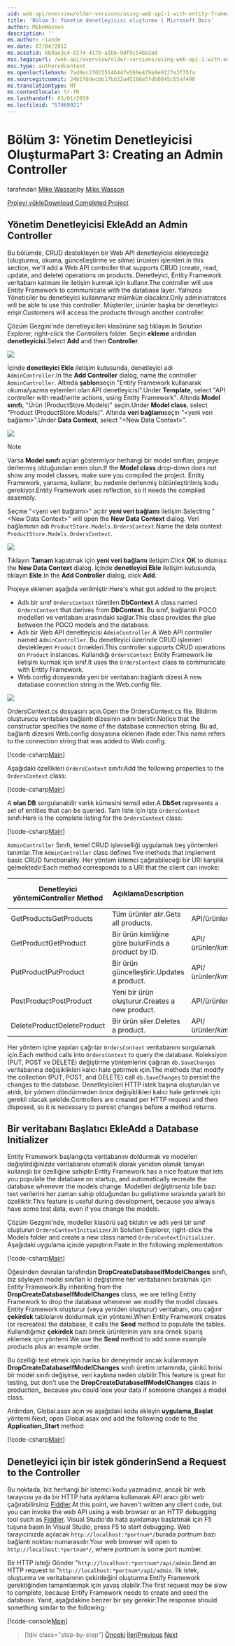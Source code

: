 ```yaml
---
uid: web-api/overview/older-versions/using-web-api-1-with-entity-framework-5/using-web-api-with-entity-framework-part-3
title: 'Bölüm 3: Yönetim denetleyicisi oluşturma | Microsoft Docs'
author: MikeWasson
description: ''
ms.author: riande
ms.date: 07/04/2012
ms.assetid: 6b9ae3c4-0274-4170-a1bb-9df9c546b2a9
msc.legacyurl: /web-api/overview/older-versions/using-web-api-1-with-entity-framework-5/using-web-api-with-entity-framework-part-3
msc.type: authoredcontent
ms.openlocfilehash: 7ad0ec27021514b447e569e479a9e9127e3f75fa
ms.sourcegitcommit: 24b1f6decbb17bb22a45166e5fdb0845c65af498
ms.translationtype: MT
ms.contentlocale: tr-TR
ms.lasthandoff: 03/01/2019
ms.locfileid: "57069921"
---
```

<a name="part-3-creating-an-admin-controller"></a><span data-ttu-id="d1d53-102">Bölüm 3: Yönetim Denetleyicisi Oluşturma</span><span class="sxs-lookup"><span data-stu-id="d1d53-102">Part 3: Creating an Admin Controller</span></span>
====================
<span data-ttu-id="d1d53-103">tarafından [Mike Wasson](https://github.com/MikeWasson)</span><span class="sxs-lookup"><span data-stu-id="d1d53-103">by [Mike Wasson](https://github.com/MikeWasson)</span></span>

[<span data-ttu-id="d1d53-104">Projeyi yükle</span><span class="sxs-lookup"><span data-stu-id="d1d53-104">Download Completed Project</span></span>](http://code.msdn.microsoft.com/ASP-NET-Web-API-with-afa30545)

## <a name="add-an-admin-controller"></a><span data-ttu-id="d1d53-105">Yönetim Denetleyicisi Ekle</span><span class="sxs-lookup"><span data-stu-id="d1d53-105">Add an Admin Controller</span></span>

<span data-ttu-id="d1d53-106">Bu bölümde, CRUD destekleyen bir Web API denetleyicisi ekleyeceğiz (oluşturma, okuma, güncelleştirme ve silme) ürünleri işlemleri.</span><span class="sxs-lookup"><span data-stu-id="d1d53-106">In this section, we'll add a Web API controller that supports CRUD (create, read, update, and delete) operations on products.</span></span> <span data-ttu-id="d1d53-107">Denetleyici, Entity Framework veritabanı katmanı ile iletişim kurmak için kullanır.</span><span class="sxs-lookup"><span data-stu-id="d1d53-107">The controller will use Entity Framework to communicate with the database layer.</span></span> <span data-ttu-id="d1d53-108">Yalnızca Yöneticiler bu denetleyici kullanmanız mümkün olacaktır.</span><span class="sxs-lookup"><span data-stu-id="d1d53-108">Only administrators will be able to use this controller.</span></span> <span data-ttu-id="d1d53-109">Müşteriler, ürünler başka bir denetleyici erişir.</span><span class="sxs-lookup"><span data-stu-id="d1d53-109">Customers will access the products through another controller.</span></span>

<span data-ttu-id="d1d53-110">Çözüm Gezgini'nde denetleyicileri klasörüne sağ tıklayın.</span><span class="sxs-lookup"><span data-stu-id="d1d53-110">In Solution Explorer, right-click the Controllers folder.</span></span> <span data-ttu-id="d1d53-111">Seçin **ekleme** ardından **denetleyicisi**.</span><span class="sxs-lookup"><span data-stu-id="d1d53-111">Select **Add** and then **Controller**.</span></span>

![](using-web-api-with-entity-framework-part-3/_static/image1.png)

<span data-ttu-id="d1d53-112">İçinde **denetleyici Ekle** iletişim kutusunda, denetleyici adı `AdminController`.</span><span class="sxs-lookup"><span data-stu-id="d1d53-112">In the **Add Controller** dialog, name the controller `AdminController`.</span></span> <span data-ttu-id="d1d53-113">Altında **şablon**seçin &quot;Entity Framework kullanarak okuma/yazma eylemleri olan API denetleyicisi&quot;.</span><span class="sxs-lookup"><span data-stu-id="d1d53-113">Under **Template**, select &quot;API controller with read/write actions, using Entity Framework&quot;.</span></span> <span data-ttu-id="d1d53-114">Altında **Model sınıfı**, "Ürün (ProductStore.Models)" seçin.</span><span class="sxs-lookup"><span data-stu-id="d1d53-114">Under **Model class**, select "Product (ProductStore.Models)".</span></span> <span data-ttu-id="d1d53-115">Altında **veri bağlamı**seçin "&lt;yeni veri bağlamı&gt;".</span><span class="sxs-lookup"><span data-stu-id="d1d53-115">Under **Data Context**, select "&lt;New Data Context&gt;".</span></span>

![](using-web-api-with-entity-framework-part-3/_static/image2.png)

> [!NOTE]
> <span data-ttu-id="d1d53-116">Varsa **Model sınıfı** açılan göstermiyor herhangi bir model sınıfları, projeye derlenmiş olduğundan emin olun.</span><span class="sxs-lookup"><span data-stu-id="d1d53-116">If the **Model class** drop-down does not show any model classes, make sure you compiled the project.</span></span> <span data-ttu-id="d1d53-117">Entity Framework, yansıma, kullanır, bu nedenle derlenmiş bütünleştirilmiş kodu gerekiyor.</span><span class="sxs-lookup"><span data-stu-id="d1d53-117">Entity Framework uses reflection, so it needs the compiled assembly.</span></span>


<span data-ttu-id="d1d53-118">Seçme "&lt;yeni veri bağlamı&gt;" açılır **yeni veri bağlamı** iletişim.</span><span class="sxs-lookup"><span data-stu-id="d1d53-118">Selecting "&lt;New Data Context&gt;" will open the **New Data Context** dialog.</span></span> <span data-ttu-id="d1d53-119">Veri bağlamının adı `ProductStore.Models.OrdersContext`.</span><span class="sxs-lookup"><span data-stu-id="d1d53-119">Name the data context `ProductStore.Models.OrdersContext`.</span></span>

![](using-web-api-with-entity-framework-part-3/_static/image3.png)

<span data-ttu-id="d1d53-120">Tıklayın **Tamam** kapatmak için **yeni veri bağlamı** iletişim.</span><span class="sxs-lookup"><span data-stu-id="d1d53-120">Click **OK** to dismiss the **New Data Context** dialog.</span></span> <span data-ttu-id="d1d53-121">İçinde **denetleyici Ekle** iletişim kutusunda, tıklayın **Ekle**.</span><span class="sxs-lookup"><span data-stu-id="d1d53-121">In the **Add Controller** dialog, click **Add**.</span></span>

<span data-ttu-id="d1d53-122">Projeye eklenen aşağıda verilmiştir:</span><span class="sxs-lookup"><span data-stu-id="d1d53-122">Here's what got added to the project:</span></span>

- <span data-ttu-id="d1d53-123">Adlı bir sınıf `OrdersContext` türetilen **DbContext**.</span><span class="sxs-lookup"><span data-stu-id="d1d53-123">A class named `OrdersContext` that derives from **DbContext**.</span></span> <span data-ttu-id="d1d53-124">Bu sınıf, bağlantılı POCO modelleri ve veritabanı arasındaki sağlar.</span><span class="sxs-lookup"><span data-stu-id="d1d53-124">This class provides the glue between the POCO models and the database.</span></span>
- <span data-ttu-id="d1d53-125">Adlı bir Web API denetleyicisi `AdminController`.</span><span class="sxs-lookup"><span data-stu-id="d1d53-125">A Web API controller named `AdminController`.</span></span> <span data-ttu-id="d1d53-126">Bu denetleyici üzerinde CRUD işlemleri destekleyen `Product` örnekleri.</span><span class="sxs-lookup"><span data-stu-id="d1d53-126">This controller supports CRUD operations on `Product` instances.</span></span> <span data-ttu-id="d1d53-127">Kullandığı `OrdersContext` Entity Framework ile iletişim kurmak için sınıf.</span><span class="sxs-lookup"><span data-stu-id="d1d53-127">It uses the `OrdersContext` class to communicate with Entity Framework.</span></span>
- <span data-ttu-id="d1d53-128">Web.config dosyasında yeni bir veritabanı bağlantı dizesi.</span><span class="sxs-lookup"><span data-stu-id="d1d53-128">A new database connection string in the Web.config file.</span></span>

![](using-web-api-with-entity-framework-part-3/_static/image4.png)

<span data-ttu-id="d1d53-129">OrdersContext.cs dosyasını açın.</span><span class="sxs-lookup"><span data-stu-id="d1d53-129">Open the OrdersContext.cs file.</span></span> <span data-ttu-id="d1d53-130">Bildirim oluşturucu veritabanı bağlantı dizesinin adını belirtir.</span><span class="sxs-lookup"><span data-stu-id="d1d53-130">Notice that the constructor specifies the name of the database connection string.</span></span> <span data-ttu-id="d1d53-131">Bu ad, bağlantı dizesini Web.config dosyasına eklenen ifade eder.</span><span class="sxs-lookup"><span data-stu-id="d1d53-131">This name refers to the connection string that was added to Web.config.</span></span>

[!code-csharp[Main](using-web-api-with-entity-framework-part-3/samples/sample1.cs)]

<span data-ttu-id="d1d53-132">Aşağıdaki özellikleri `OrdersContext` sınıfı:</span><span class="sxs-lookup"><span data-stu-id="d1d53-132">Add the following properties to the `OrdersContext` class:</span></span>

[!code-csharp[Main](using-web-api-with-entity-framework-part-3/samples/sample2.cs)]

<span data-ttu-id="d1d53-133">A **olan DB** sorgulanabilir varlık kümesini temsil eder.</span><span class="sxs-lookup"><span data-stu-id="d1d53-133">A **DbSet** represents a set of entities that can be queried.</span></span> <span data-ttu-id="d1d53-134">Tam liste için işte `OrdersContext` sınıfı:</span><span class="sxs-lookup"><span data-stu-id="d1d53-134">Here is the complete listing for the `OrdersContext` class:</span></span>

[!code-csharp[Main](using-web-api-with-entity-framework-part-3/samples/sample3.cs)]

<span data-ttu-id="d1d53-135">`AdminController` Sınıfı, temel CRUD işlevselliği uygulamak beş yöntemleri tanımlar.</span><span class="sxs-lookup"><span data-stu-id="d1d53-135">The `AdminController` class defines five methods that implement basic CRUD functionality.</span></span> <span data-ttu-id="d1d53-136">Her yöntem istemci çağırabileceği bir URI karşılık gelmektedir:</span><span class="sxs-lookup"><span data-stu-id="d1d53-136">Each method corresponds to a URI that the client can invoke:</span></span>

| <span data-ttu-id="d1d53-137">Denetleyici yöntemi</span><span class="sxs-lookup"><span data-stu-id="d1d53-137">Controller Method</span></span> | <span data-ttu-id="d1d53-138">Açıklama</span><span class="sxs-lookup"><span data-stu-id="d1d53-138">Description</span></span> | <span data-ttu-id="d1d53-139">URI</span><span class="sxs-lookup"><span data-stu-id="d1d53-139">URI</span></span> | <span data-ttu-id="d1d53-140">HTTP yöntemi</span><span class="sxs-lookup"><span data-stu-id="d1d53-140">HTTP Method</span></span> |
| --- | --- | --- | --- |
| <span data-ttu-id="d1d53-141">GetProducts</span><span class="sxs-lookup"><span data-stu-id="d1d53-141">GetProducts</span></span> | <span data-ttu-id="d1d53-142">Tüm ürünler alır.</span><span class="sxs-lookup"><span data-stu-id="d1d53-142">Gets all products.</span></span> | <span data-ttu-id="d1d53-143">API/ürünleri</span><span class="sxs-lookup"><span data-stu-id="d1d53-143">api/products</span></span> | <span data-ttu-id="d1d53-144">GET</span><span class="sxs-lookup"><span data-stu-id="d1d53-144">GET</span></span> |
| <span data-ttu-id="d1d53-145">GetProduct</span><span class="sxs-lookup"><span data-stu-id="d1d53-145">GetProduct</span></span> | <span data-ttu-id="d1d53-146">Bir ürün kimliğine göre bulur</span><span class="sxs-lookup"><span data-stu-id="d1d53-146">Finds a product by ID.</span></span> | <span data-ttu-id="d1d53-147">API/ürünler/*kimliği*</span><span class="sxs-lookup"><span data-stu-id="d1d53-147">api/products/*id*</span></span> | <span data-ttu-id="d1d53-148">GET</span><span class="sxs-lookup"><span data-stu-id="d1d53-148">GET</span></span> |
| <span data-ttu-id="d1d53-149">PutProduct</span><span class="sxs-lookup"><span data-stu-id="d1d53-149">PutProduct</span></span> | <span data-ttu-id="d1d53-150">Bir ürün güncelleştirir.</span><span class="sxs-lookup"><span data-stu-id="d1d53-150">Updates a product.</span></span> | <span data-ttu-id="d1d53-151">API/ürünler/*kimliği*</span><span class="sxs-lookup"><span data-stu-id="d1d53-151">api/products/*id*</span></span> | <span data-ttu-id="d1d53-152">PUT</span><span class="sxs-lookup"><span data-stu-id="d1d53-152">PUT</span></span> |
| <span data-ttu-id="d1d53-153">PostProduct</span><span class="sxs-lookup"><span data-stu-id="d1d53-153">PostProduct</span></span> | <span data-ttu-id="d1d53-154">Yeni bir ürün oluşturur.</span><span class="sxs-lookup"><span data-stu-id="d1d53-154">Creates a new product.</span></span> | <span data-ttu-id="d1d53-155">API/ürünleri</span><span class="sxs-lookup"><span data-stu-id="d1d53-155">api/products</span></span> | <span data-ttu-id="d1d53-156">POST</span><span class="sxs-lookup"><span data-stu-id="d1d53-156">POST</span></span> |
| <span data-ttu-id="d1d53-157">DeleteProduct</span><span class="sxs-lookup"><span data-stu-id="d1d53-157">DeleteProduct</span></span> | <span data-ttu-id="d1d53-158">Bir ürün siler.</span><span class="sxs-lookup"><span data-stu-id="d1d53-158">Deletes a product.</span></span> | <span data-ttu-id="d1d53-159">API/ürünler/*kimliği*</span><span class="sxs-lookup"><span data-stu-id="d1d53-159">api/products/*id*</span></span> | <span data-ttu-id="d1d53-160">DELETE</span><span class="sxs-lookup"><span data-stu-id="d1d53-160">DELETE</span></span> |

<span data-ttu-id="d1d53-161">Her yöntem içine yapılan çağrılar `OrdersContext` veritabanını sorgulamak için.</span><span class="sxs-lookup"><span data-stu-id="d1d53-161">Each method calls into `OrdersContext` to query the database.</span></span> <span data-ttu-id="d1d53-162">Koleksiyon (PUT, POST ve DELETE) değiştirme yöntemlerini çağıran `db.SaveChanges` veritabanına değişiklikleri kalıcı hale getirmek için.</span><span class="sxs-lookup"><span data-stu-id="d1d53-162">The methods that modify the collection (PUT, POST, and DELETE) call `db.SaveChanges` to persist the changes to the database.</span></span> <span data-ttu-id="d1d53-163">Denetleyicileri HTTP istek başına oluşturulan ve atıldı, bir yöntem döndürmeden önce değişiklikleri kalıcı hale getirmek için gerekli olacak şekilde.</span><span class="sxs-lookup"><span data-stu-id="d1d53-163">Controllers are created per HTTP request and then disposed, so it is necessary to persist changes before a method returns.</span></span>

## <a name="add-a-database-initializer"></a><span data-ttu-id="d1d53-164">Bir veritabanı Başlatıcı Ekle</span><span class="sxs-lookup"><span data-stu-id="d1d53-164">Add a Database Initializer</span></span>

<span data-ttu-id="d1d53-165">Entity Framework başlangıçta veritabanını doldurmak ve modelleri değiştirdiğinizde veritabanını otomatik olarak yeniden olanak tanıyan kullanışlı bir özelliğine sahiptir.</span><span class="sxs-lookup"><span data-stu-id="d1d53-165">Entity Framework has a nice feature that lets you populate the database on startup, and automatically recreate the database whenever the models change.</span></span> <span data-ttu-id="d1d53-166">Modelleri değiştirseniz bile bazı test verilerini her zaman sahip olduğundan bu geliştirme sırasında yararlı bir özelliktir.</span><span class="sxs-lookup"><span data-stu-id="d1d53-166">This feature is useful during development, because you always have some test data, even if you change the models.</span></span>

<span data-ttu-id="d1d53-167">Çözüm Gezgini'nde, modeller klasörü sağ tıklatın ve adlı yeni bir sınıf oluşturun `OrdersContextInitializer`.</span><span class="sxs-lookup"><span data-stu-id="d1d53-167">In Solution Explorer, right-click the Models folder and create a new class named `OrdersContextInitializer`.</span></span> <span data-ttu-id="d1d53-168">Aşağıdaki uygulama içinde yapıştırın:</span><span class="sxs-lookup"><span data-stu-id="d1d53-168">Paste in the following implementation:</span></span>

[!code-csharp[Main](using-web-api-with-entity-framework-part-3/samples/sample4.cs)]

<span data-ttu-id="d1d53-169">Öğesinden devralan tarafından **DropCreateDatabaseIfModelChanges** sınıfı, biz söyleyen model sınıfları ki değiştirme her veritabanını bırakmak için Entity Framework.</span><span class="sxs-lookup"><span data-stu-id="d1d53-169">By inheriting from the **DropCreateDatabaseIfModelChanges** class, we are telling Entity Framework to drop the database whenever we modify the model classes.</span></span> <span data-ttu-id="d1d53-170">Entity Framework oluşturur (veya yeniden oluşturur) veritabanı, onu çağırır **çekirdek** tablolarını doldurmak için yöntemi.</span><span class="sxs-lookup"><span data-stu-id="d1d53-170">When Entity Framework creates (or recreates) the database, it calls the **Seed** method to populate the tables.</span></span> <span data-ttu-id="d1d53-171">Kullandığımız **çekirdek** bazı örnek ürünlerinin yanı sıra örnek sipariş eklemek için yöntemi.</span><span class="sxs-lookup"><span data-stu-id="d1d53-171">We use the **Seed** method to add some example products plus an example order.</span></span>

<span data-ttu-id="d1d53-172">Bu özelliği test etmek için harika bir deneyimdir ancak kullanmayın **DropCreateDatabaseIfModelChanges** sınıfı üretim ortamında, çünkü birisi bir model sınıfı değişirse, veri kaybına neden olabilir.</span><span class="sxs-lookup"><span data-stu-id="d1d53-172">This feature is great for testing, but don't use the **DropCreateDatabaseIfModelChanges** class in production,, because you could lose your data if someone changes a model class.</span></span>

<span data-ttu-id="d1d53-173">Ardından, Global.asax açın ve aşağıdaki kodu ekleyin **uygulama\_Başlat** yöntemi:</span><span class="sxs-lookup"><span data-stu-id="d1d53-173">Next, open Global.asax and add the following code to the **Application\_Start** method:</span></span>

[!code-csharp[Main](using-web-api-with-entity-framework-part-3/samples/sample5.cs)]

## <a name="send-a-request-to-the-controller"></a><span data-ttu-id="d1d53-174">Denetleyici için bir istek gönderin</span><span class="sxs-lookup"><span data-stu-id="d1d53-174">Send a Request to the Controller</span></span>

<span data-ttu-id="d1d53-175">Bu noktada, biz herhangi bir istemci kodu yazmadınız, ancak bir web tarayıcısı ya da bir HTTP hata ayıklama kullanarak API aracı gibi web çağırabilirsiniz [Fiddler](http://www.fiddler2.com/fiddler2/).</span><span class="sxs-lookup"><span data-stu-id="d1d53-175">At this point, we haven't written any client code, but you can invoke the web API using a web browser or an HTTP debugging tool such as [Fiddler](http://www.fiddler2.com/fiddler2/).</span></span> <span data-ttu-id="d1d53-176">Visual Studio'da hata ayıklamayı başlatmak için F5 tuşuna basın.</span><span class="sxs-lookup"><span data-stu-id="d1d53-176">In Visual Studio, press F5 to start debugging.</span></span> <span data-ttu-id="d1d53-177">Web tarayıcınızda açılacak `http://localhost:*portnum*/`burada *portnum* bazı bağlantı noktası numarasıdır.</span><span class="sxs-lookup"><span data-stu-id="d1d53-177">Your web browser will open to `http://localhost:*portnum*/`, where *portnum* is some port number.</span></span>

<span data-ttu-id="d1d53-178">Bir HTTP isteği Gönder "`http://localhost:*portnum*/api/admin`.</span><span class="sxs-lookup"><span data-stu-id="d1d53-178">Send an HTTP request to "`http://localhost:*portnum*/api/admin`.</span></span> <span data-ttu-id="d1d53-179">İlk istek, oluşturma ve veritabanının çekirdeğini oluşturma Entify Framework gerektiğinden tamamlanmak için yavaş olabilir.</span><span class="sxs-lookup"><span data-stu-id="d1d53-179">The first request may be slow to complete, because Entify Framework needs to create and seed the database.</span></span> <span data-ttu-id="d1d53-180">Yanıt, aşağıdakine benzer bir şey gerekir:</span><span class="sxs-lookup"><span data-stu-id="d1d53-180">The response should something similar to the following:</span></span>

[!code-console[Main](using-web-api-with-entity-framework-part-3/samples/sample6.cmd)]

> [!div class="step-by-step"]
> <span data-ttu-id="d1d53-181">[Önceki](using-web-api-with-entity-framework-part-2.md)
> [İleri](using-web-api-with-entity-framework-part-4.md)</span><span class="sxs-lookup"><span data-stu-id="d1d53-181">[Previous](using-web-api-with-entity-framework-part-2.md)
[Next](using-web-api-with-entity-framework-part-4.md)</span></span>
